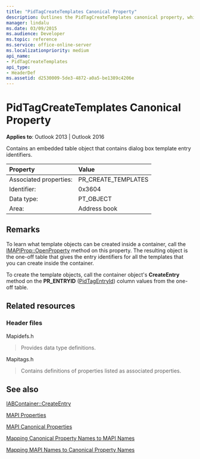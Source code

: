 ```yaml
---
title: "PidTagCreateTemplates Canonical Property"
description: Outlines the PidTagCreateTemplates canonical property, which contains an embedded table object that contains dialog box template entry identifiers.
manager: lindalu
ms.date: 03/09/2015
ms.audience: Developer
ms.topic: reference
ms.service: office-online-server
ms.localizationpriority: medium
api_name:
- PidTagCreateTemplates
api_type:
- HeaderDef
ms.assetid: d2530009-5de3-4872-a0a5-be1389c4206e
---
```


# PidTagCreateTemplates Canonical Property

  
  
**Applies to**: Outlook 2013 | Outlook 2016 
  
Contains an embedded table object that contains dialog box template entry identifiers. 
  
|Property|Value|
|:-----|:-----|
|Associated properties:  <br/> |PR_CREATE_TEMPLATES  <br/> |
|Identifier:  <br/> |0x3604  <br/> |
|Data type:  <br/> |PT_OBJECT  <br/> |
|Area:  <br/> |Address book  <br/> |
   
## Remarks

To learn what template objects can be created inside a container, call the [IMAPIProp::OpenProperty](imapiprop-openproperty.md) method on this property. The resulting object is the one-off table that gives the entry identifiers for all the templates that you can create inside the container. 
  
To create the template objects, call the container object's **CreateEntry** method on the **PR_ENTRYID** ([PidTagEntryId](pidtagentryid-canonical-property.md)) column values from the one-off table.
  
## Related resources

### Header files

Mapidefs.h
  
> Provides data type definitions.
    
Mapitags.h
  
> Contains definitions of properties listed as associated properties.
    
## See also



[IABContainer::CreateEntry](iabcontainer-createentry.md)


[MAPI Properties](mapi-properties.md)
  
[MAPI Canonical Properties](mapi-canonical-properties.md)
  
[Mapping Canonical Property Names to MAPI Names](mapping-canonical-property-names-to-mapi-names.md)
  
[Mapping MAPI Names to Canonical Property Names](mapping-mapi-names-to-canonical-property-names.md)

